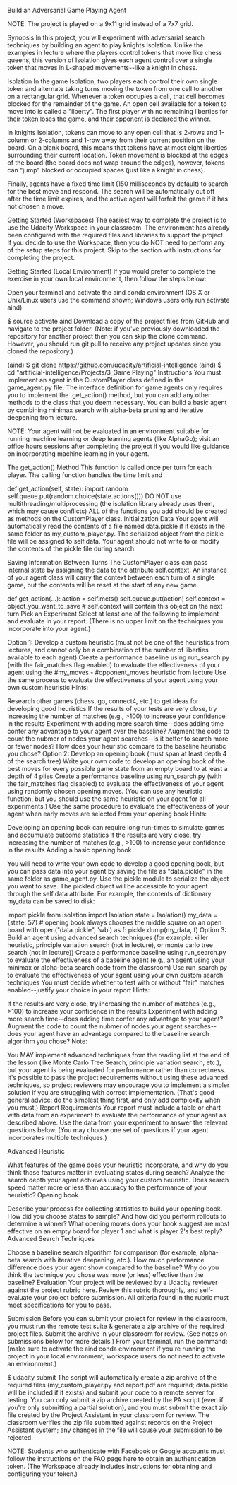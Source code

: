 Build an Adversarial Game Playing Agent

NOTE: The project is played on a 9x11 grid instead of a 7x7 grid.

Synopsis
In this project, you will experiment with adversarial search techniques by building an agent to play knights Isolation. Unlike the examples in lecture where the players control tokens that move like chess queens, this version of Isolation gives each agent control over a single token that moves in L-shaped movements--like a knight in chess.

Isolation
In the game Isolation, two players each control their own single token and alternate taking turns moving the token from one cell to another on a rectangular grid. Whenever a token occupies a cell, that cell becomes blocked for the remainder of the game. An open cell available for a token to move into is called a "liberty". The first player with no remaining liberties for their token loses the game, and their opponent is declared the winner.

In knights Isolation, tokens can move to any open cell that is 2-rows and 1-column or 2-columns and 1-row away from their current position on the board. On a blank board, this means that tokens have at most eight liberties surrounding their current location. Token movement is blocked at the edges of the board (the board does not wrap around the edges), however, tokens can "jump" blocked or occupied spaces (just like a knight in chess).

Finally, agents have a fixed time limit (150 milliseconds by default) to search for the best move and respond. The search will be automatically cut off after the time limit expires, and the active agent will forfeit the game if it has not chosen a move.

Getting Started (Workspaces)
The easiest way to complete the project is to use the Udacity Workspace in your classroom. The environment has already been configured with the required files and libraries to support the project. If you decide to use the Workspace, then you do NOT need to perform any of the setup steps for this project. Skip to the section with instructions for completing the project.

Getting Started (Local Environment)
If you would prefer to complete the exercise in your own local environment, then follow the steps below:

Open your terminal and activate the aind conda environment (OS X or Unix/Linux users use the command shown; Windows users only run activate aind)

$ source activate aind
Download a copy of the project files from GitHub and navigate to the project folder. (Note: if you've previously downloaded the repository for another project then you can skip the clone command. However, you should run git pull to receive any project updates since you cloned the repository.)

(aind) $ git clone https://github.com/udacity/artificial-intelligence
(aind) $ cd "artificial-intelligence/Projects/3_Game Playing"
Instructions
You must implement an agent in the CustomPlayer class defined in the game_agent.py file. The interface definition for game agents only requires you to implement the .get_action() method, but you can add any other methods to the class that you deem necessary. You can build a basic agent by combining minimax search with alpha-beta pruning and iterative deepening from lecture.

NOTE: Your agent will not be evaluated in an environment suitable for running machine learning or deep learning agents (like AlphaGo); visit an office hours sessions after completing the project if you would like guidance on incorporating machine learning in your agent.

The get_action() Method
This function is called once per turn for each player. The calling function handles the time limit and

def get_action(self, state):
    import random
    self.queue.put(random.choice(state.actions()))
DO NOT use multithreading/multiprocessing (the isolation library already uses them, which may cause conflicts)
ALL of the functions you add should be created as methods on the CustomPlayer class.
Initialization Data
Your agent will automatically read the contents of a file named data.pickle if it exists in the same folder as my_custom_player.py. The serialized object from the pickle file will be assigned to self.data. Your agent should not write to or modify the contents of the pickle file during search.

Saving Information Between Turns
The CustomPlayer class can pass internal state by assigning the data to the attribute self.context. An instance of your agent class will carry the context between each turn of a single game, but the contents will be reset at the start of any new game.

def get_action(...):
    action = self.mcts()
    self.queue.put(action)
    self.context = object_you_want_to_save  # self.context will contain this object on the next turn
Pick an Experiment
Select at least one of the following to implement and evaluate in your report. (There is no upper limit on the techniques you incorporate into your agent.)

Option 1: Develop a custom heuristic (must not be one of the heuristics from lectures, and cannot only be a combination of the number of liberties available to each agent)
Create a performance baseline using run_search.py (with the fair_matches flag enabled) to evaluate the effectiveness of your agent using the #my_moves - #opponent_moves heuristic from lecture
Use the same process to evaluate the effectiveness of your agent using your own custom heuristic
Hints:

Research other games (chess, go, connect4, etc.) to get ideas for developing good heuristics
If the results of your tests are very close, try increasing the number of matches (e.g., >100) to increase your confidence in the results
Experiment with adding more search time--does adding time confer any advantage to your agent over the baseline?
Augment the code to count the nubmer of nodes your agent searches--is it better to search more or fewer nodes? How does your heuristic compare to the baseline heuristic you chose?
Option 2: Develop an opening book (must span at least depth 4 of the search tree)
Write your own code to develop an opening book of the best moves for every possible game state from an empty board to at least a depth of 4 plies
Create a performance baseline using run_search.py (with the fair_matches flag disabled) to evaluate the effectiveness of your agent using randomly chosen opening moves. (You can use any heuristic function, but you should use the same heuristic on your agent for all experiments.)
Use the same procedure to evaluate the effectiveness of your agent when early moves are selected from your opening book
Hints:

Developing an opening book can require long run-times to simulate games and accumulate outcome statistics
If the results are very close, try increasing the number of matches (e.g., >100) to increase your confidence in the results
Adding a basic opening book

You will need to write your own code to develop a good opening book, but you can pass data into your agent by saving the file as "data.pickle" in the same folder as game_agent.py. Use the pickle module to serialize the object you want to save. The pickled object will be accessible to your agent through the self.data attribute.
For example, the contents of dictionary my_data can be saved to disk:

import pickle
from isolation import Isolation
state = Isolation()
my_data = {state: 57}  # opening book always chooses the middle square on an open board
with open("data.pickle", 'wb') as f:
    pickle.dump(my_data, f)
Option 3: Build an agent using advanced search techniques (for example: killer heuristic, principle variation search (not in lecture), or monte carlo tree search (not in lecture))
Create a performance baseline using run_search.py to evaluate the effectiveness of a baseline agent (e.g., an agent using your minimax or alpha-beta search code from the classroom)
Use run_search.py to evaluate the effectiveness of your agent using your own custom search techniques
You must decide whether to test with or without "fair" matches enabled--justify your choice in your report
Hints:

If the results are very close, try increasing the number of matches (e.g., >100) to increase your confidence in the results
Experiment with adding more search time--does adding time confer any advantage to your agent?
Augment the code to count the nubmer of nodes your agent searches--does your agent have an advantage compared to the baseline search algorithm you chose?
Note:

You MAY implement advanced techniques from the reading list at the end of the lesson (like Monte Carlo Tree Search, principle variation search, etc.), but your agent is being evaluated for performance rather than correctness. It's possible to pass the project requirements without using these advanced techniques, so project reviewers may encourage you to implement a simpler solution if you are struggling with correct implementation. (That's good general advice: do the simplest thing first, and only add complexity when you must.)
Report Requirements
Your report must include a table or chart with data from an experiment to evaluate the performance of your agent as described above. Use the data from your experiment to answer the relevant questions below. (You may choose one set of questions if your agent incorporates multiple techniques.)

Advanced Heuristic

What features of the game does your heuristic incorporate, and why do you think those features matter in evaluating states during search?
Analyze the search depth your agent achieves using your custom heuristic. Does search speed matter more or less than accuracy to the performance of your heuristic?
Opening book

Describe your process for collecting statistics to build your opening book. How did you choose states to sample? And how did you perform rollouts to determine a winner?
What opening moves does your book suggest are most effective on an empty board for player 1 and what is player 2's best reply?
Advanced Search Techniques

Choose a baseline search algorithm for comparison (for example, alpha-beta search with iterative deepening, etc.). How much performance difference does your agent show compared to the baseline?
Why do you think the technique you chose was more (or less) effective than the baseline?
Evaluation
Your project will be reviewed by a Udacity reviewer against the project rubric here. Review this rubric thoroughly, and self-evaluate your project before submission. All criteria found in the rubric must meet specifications for you to pass.

Submission
Before you can submit your project for review in the classroom, you must run the remote test suite & generate a zip archive of the required project files. Submit the archive in your classroom for review. (See notes on submissions below for more details.) From your terminal, run the command: (make sure to activate the aind conda environment if you're running the project in your local environment; workspace users do not need to activate an environment.)

$ udacity submit
The script will automatically create a zip archive of the required files (my_custom_player.py and report.pdf are required; data.pickle will be included if it exists) and submit your code to a remote server for testing. You can only submit a zip archive created by the PA script (even if you're only submitting a partial solution), and you must submit the exact zip file created by the Project Assistant in your classroom for review. The classroom verifies the zip file submitted against records on the Project Assistant system; any changes in the file will cause your submission to be rejected.

NOTE: Students who authenticate with Facebook or Google accounts must follow the instructions on the FAQ page here to obtain an authentication token. (The Workspace already includes instructions for obtaining and configuring your token.)
